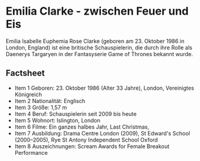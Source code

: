 # Emilia Clarke - zwischen Feuer und Eis

Emilia Isabelle Euphemia Rose Clarke (geboren am 23. Oktober 1986 in London, England) ist eine britische Schauspielerin, die durch ihre Rolle als Daenerys Targaryen in der Fantasyserie Game of Thrones bekannt wurde.

## Factsheet

* Item 1 Geboren: 23. Oktober 1986 (Alter 33 Jahre), London, Vereinigtes Königreich
* Item 2 Nationalität: Englisch
* Item 3 Größe: 1,57 m
* Item 4 Beruf: Schauspielerin seit 2009 bis heute
* Item 5 Wohnort: Islington, London
* Item 6 Filme: Ein ganzes halbes Jahr, Last Christmas, 
* Item 7 Ausbildung: Drama Centre London (2009), St Edward's School (2000–2005), Rye St Antony Independent School Oxford
* Item 8 Auszeichnungen: Scream Awards for Female Breakout Performance